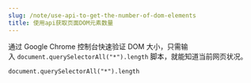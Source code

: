```yaml
---
slug: /note/use-api-to-get-the-number-of-dom-elements
title: 使用api获取页面DOM元素数量
---
```

通过 Google Chrome 控制台快速验证 DOM 大小，只需输入 `document.querySelectorAll("*").length` 脚本，就能知道当前网页状况。

```
document.querySelectorAll("*").length
```
